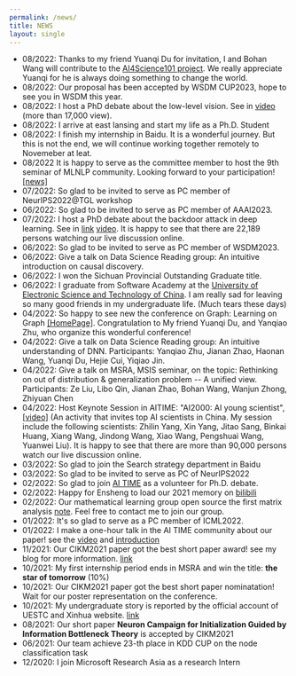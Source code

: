 ```yaml
---
permalink: /news/
title: NEWS
layout: single
---
```



- 08/2022: Thanks to my friend Yuanqi Du for invitation, I and Bohan Wang will contribute to the [AI4Science101 project](ai4science101.deepmodeling.com). We really appreciate Yuanqi for he is always doing something to change the world.
- 08/2022: Our proposal has been accepted by WSDM CUP2023, hope to see you in WSDM this year.
- 08/2022: I host a PhD debate about the low-level vision. See in [video](https://www.bilibili.com/video/BV1aP4y1f7mG?vd_source=85bb42770c1036d2fc85b057595f1054) (more than 17,000 view).
- 08/2022: I arrive at east lansing and start my life as a Ph.D. Student
- 08/2022: I finish my internship in Baidu. It is a wonderful journey. But this is not the end, we will continue working together remotely to Novemeber at leat.
- 08/2022 It is happy to serve as the committee member to host the 9th seminar of MLNLP community. Looking forward to your participation! [[news]](https://mp.weixin.qq.com/s/EgeR0ZAooS805wvNc5K6Ug)
- 07/2022: So glad to be invited to serve as PC member of NeurIPS2022@TGL workshop
- 06/2022: So glad to be invited to serve as PC member of AAAI2023.
- 07/2022: I host a PhD debate about the backdoor attack in deep learning. See in [link](https://mp.weixin.qq.com/s/jdtu5vRiMVRaTg1A1y8Ihg) [video](https://www.bilibili.com/video/BV1qT411g7Cq?spm_id_from=333.999.0.0&vd_source=85bb42770c1036d2fc85b057595f1054). It is happy to see that there are 22,189 persons watching our live discussion online.
- 06/2022: So glad to be invited to serve as PC member of WSDM2023.
- 06/2022: Give a talk on Data Science Reading group: An intuitive introduction on causal discovery.
- 06/2022: I won the Sichuan Provincial Outstanding Graduate title.
- 06/2022: I graduate from Software Academy at the [University of Electronic Science and Technology of China](https://en.uestc.edu.cn/). I am really sad for leaving so many good friends in my undergraduate life. (Much tears these days)
- 04/2022: So happy to see new the conference on Graph: Learning on Graph [[HomePage]](https://logconference.github.io/#hero). Congratulation to My friend Yuanqi Du, and Yanqiao Zhu, who organize this wonderful conference!
- 04/2022: Give a talk on Data Science Reading group: An intuitive understanding of DNN. Participants: Yanqiao Zhu, Jianan Zhao, Haonan Wang, Yuanqi Du, Hejie Cui, Yiqiao Jin.
- 04/2022: Give a talk on MSRA, MSIS seminar, on the topic: Rethinking on out of distribution & generalization problem -- A unified view. Participants: Ze Liu, Libo Qin, Jianan Zhao, Bohan Wang, Wanjun Zhong, Zhiyuan Chen
- 04/2022: Host Keynote Session in AITIME: "AI2000: AI young scientist", [[video]](https://www.bilibili.com/video/BV1x94y1d7nL?spm_id_from=333.1007.top_right_bar_window_dynamic.content.click) (An activity that invites top AI scientists in China. My session include the following scientists: Zhilin Yang, Xin Yang, Jitao Sang, Binkai Huang, Xiang Wang, Jindong Wang, Xiao Wang, Pengshuai Wang, Yuanwei Liu). It is happy to see that there are more than 90,000 persons watch our live discussion online.
- 03/2022: So glad to join the Search strategy department in Baidu
- 03/2022: So glad to be invited to serve as PC of NeurIPS2022
- 02/2022: So glad to join [AI TIME](http://www.aitime.cn/) as a volunteer for Ph.D. debate.
- 02/2022: Happy for Ensheng to load our 2021 memory on [bilibili](https://www.bilibili.com/video/BV1bT4y1C7bc?spm_id_from=333.999.0.0)
- 02/2022: Our mathematical learning group open source the first matrix analysis [note](https://github.com/huanhuqueyue/personal-page/blob/master/_files/Math/MatrixAnalysis1.pdf). Feel free to contact me to join our group.
- 01/2022: It's so glad to serve as a PC member of ICML2022.
- 01/2022: I make a one-hour talk in the AI TIME community about our paper! see the [video](https://www.bilibili.com/video/BV1fL411V7FP?spm_id_from=333.1007.top_right_bar_window_history.content.click) and [introduction](https://mp.weixin.qq.com/s/PEt7m_iadPGm9puO0S0nHw)
- 11/2021: Our CIKM2021 paper got the best short paper award! see my blog for more information. [link](https://huanhuqueyue.github.io/personal-page/categories/neuronCampaign/)
- 10/2021: My first internship period ends in MSRA and win the title: **the star of tomorrow** (10%)
- 10/2021: Our CIKM2021 paper got the best short paper nominatation! Wait for our poster representation on the conference.
- 10/2021: My undergraduate story is reported by the official account of UESTC and Xinhua website. [link](https://mp.weixin.qq.com/s/CMcPWZ1YTafE8CUQcA619Q)
- 08/2021: Our short paper **Neuron Campaign for Initialization Guided by Information Bottleneck Theory** is accepted by CIKM2021
- 06/2021: Our team achieve 23-th place in KDD CUP on the node classification task
- 12/2020: I join Microsoft Research Asia as a research Intern



